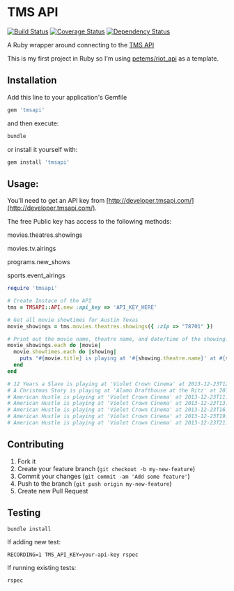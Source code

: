 # TMS API

[![Build Status](https://travis-ci.org/JDiPierro/tmsapi.png?branch=master)](https://travis-ci.org/JDiPierro/tmsapi)
[![Coverage Status](https://coveralls.io/repos/JDiPierro/tmsapi/badge.png?branch=master)](https://coveralls.io/r/JDiPierro/tmsapi?branch=master)
[![Dependency Status](https://gemnasium.com/JDiPierro/tmsapi.png)](https://gemnasium.com/JDiPierro/tmsapi)

A Ruby wrapper around connecting to the [TMS API](https://developer.tmsapi.com)

This is my first project in Ruby so I'm using [petems/riot_api](https://github.com/petems/riot_api/) as a template.

## Installation

Add this line to your application's Gemfile

```ruby
gem 'tmsapi'
```

and then execute:

```ruby
bundle
```

or install it yourself with:

```ruby
gem install 'tmsapi'
```

## Usage:

You'll need to get an API key from [http://developer.tmsapi.com/](http://developer.tmsapi.com/).

The free Public key has access to the following methods:

movies.theatres.showings

movies.tv.airings

programs.new_shows

sports.event_airings


```ruby
require 'tmsapi'

# Create Instace of the API
tms = TMSAPI::API.new :api_key => 'API_KEY_HERE'

# Get all movie showtimes for Austin Texas
movie_showings = tms.movies.theatres.showings({ :zip => "78701" })

# Print out the movie name, theatre name, and date/time of the showing.
movie_showings.each do |movie|
  movie.showtimes.each do |showing|
    puts "#{movie.title} is playing at '#{showing.theatre.name}' at #{showing.date_time}."
  end
end

# 12 Years a Slave is playing at 'Violet Crown Cinema' at 2013-12-23T12:45.
# A Christmas Story is playing at 'Alamo Drafthouse at the Ritz' at 2013-12-23T16:00.
# American Hustle is playing at 'Violet Crown Cinema' at 2013-12-23T11:00.
# American Hustle is playing at 'Violet Crown Cinema' at 2013-12-23T13:40.
# American Hustle is playing at 'Violet Crown Cinema' at 2013-12-23T16:20.
# American Hustle is playing at 'Violet Crown Cinema' at 2013-12-23T19:00.
# American Hustle is playing at 'Violet Crown Cinema' at 2013-12-23T21:40.
```

## Contributing

1. Fork it
2. Create your feature branch (`git checkout -b my-new-feature`)
3. Commit your changes (`git commit -am 'Add some feature'`)
4. Push to the branch (`git push origin my-new-feature`)
5. Create new Pull Request

## Testing

```shell
bundle install
```

If adding new test:

```shell
RECORDING=1 TMS_API_KEY=your-api-key rspec
```

If running existing tests:

```shell
rspec
```
